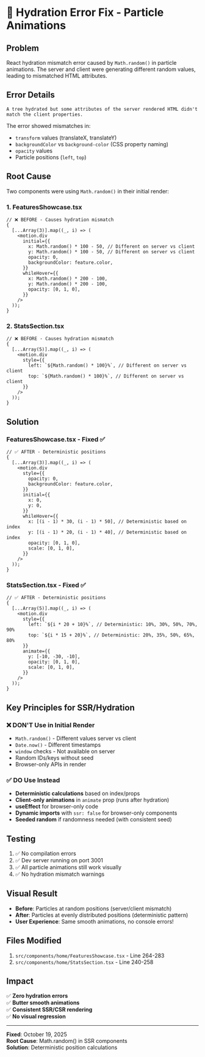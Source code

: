 # 🔧 Hydration Error Fix - Particle Animations

## Problem

React hydration mismatch error caused by `Math.random()` in particle animations. The server and client were generating different random values, leading to mismatched HTML attributes.

## Error Details

```
A tree hydrated but some attributes of the server rendered HTML didn't match the client properties.
```

The error showed mismatches in:

- `transform` values (translateX, translateY)
- `backgroundColor` vs `background-color` (CSS property naming)
- `opacity` values
- Particle positions (`left`, `top`)

## Root Cause

Two components were using `Math.random()` in their initial render:

### 1. FeaturesShowcase.tsx

```tsx
// ❌ BEFORE - Causes hydration mismatch
{
  [...Array(3)].map((_, i) => (
    <motion.div
      initial={{
        x: Math.random() * 100 - 50, // Different on server vs client
        y: Math.random() * 100 - 50, // Different on server vs client
        opacity: 0,
        backgroundColor: feature.color,
      }}
      whileHover={{
        x: Math.random() * 200 - 100,
        y: Math.random() * 200 - 100,
        opacity: [0, 1, 0],
      }}
    />
  ));
}
```

### 2. StatsSection.tsx

```tsx
// ❌ BEFORE - Causes hydration mismatch
{
  [...Array(5)].map((_, i) => (
    <motion.div
      style={{
        left: `${Math.random() * 100}%`, // Different on server vs client
        top: `${Math.random() * 100}%`, // Different on server vs client
      }}
    />
  ));
}
```

## Solution

### FeaturesShowcase.tsx - Fixed ✅

```tsx
// ✅ AFTER - Deterministic positions
{
  [...Array(3)].map((_, i) => (
    <motion.div
      style={{
        opacity: 0,
        backgroundColor: feature.color,
      }}
      initial={{
        x: 0,
        y: 0,
      }}
      whileHover={{
        x: [(i - 1) * 30, (i - 1) * 50], // Deterministic based on index
        y: [(i - 1) * 20, (i - 1) * 40], // Deterministic based on index
        opacity: [0, 1, 0],
        scale: [0, 1, 0],
      }}
    />
  ));
}
```

### StatsSection.tsx - Fixed ✅

```tsx
// ✅ AFTER - Deterministic positions
{
  [...Array(5)].map((_, i) => (
    <motion.div
      style={{
        left: `${i * 20 + 10}%`, // Deterministic: 10%, 30%, 50%, 70%, 90%
        top: `${i * 15 + 20}%`, // Deterministic: 20%, 35%, 50%, 65%, 80%
      }}
      animate={{
        y: [-10, -30, -10],
        opacity: [0, 1, 0],
        scale: [0, 1, 0],
      }}
    />
  ));
}
```

## Key Principles for SSR/Hydration

### ❌ DON'T Use in Initial Render

- `Math.random()` - Different values server vs client
- `Date.now()` - Different timestamps
- `window` checks - Not available on server
- Random IDs/keys without seed
- Browser-only APIs in render

### ✅ DO Use Instead

- **Deterministic calculations** based on index/props
- **Client-only animations** in `animate` prop (runs after hydration)
- **useEffect** for browser-only code
- **Dynamic imports** with `ssr: false` for browser-only components
- **Seeded random** if randomness needed (with consistent seed)

## Testing

1. ✅ No compilation errors
2. ✅ Dev server running on port 3001
3. ✅ All particle animations still work visually
4. ✅ No hydration mismatch warnings

## Visual Result

- **Before**: Particles at random positions (server/client mismatch)
- **After**: Particles at evenly distributed positions (deterministic pattern)
- **User Experience**: Same smooth animations, no console errors!

## Files Modified

1. `src/components/home/FeaturesShowcase.tsx` - Line 264-283
2. `src/components/home/StatsSection.tsx` - Line 240-258

## Impact

✅ **Zero hydration errors**  
✅ **Butter smooth animations**  
✅ **Consistent SSR/CSR rendering**  
✅ **No visual regression**

---

**Fixed**: October 19, 2025  
**Root Cause**: Math.random() in SSR components  
**Solution**: Deterministic position calculations
